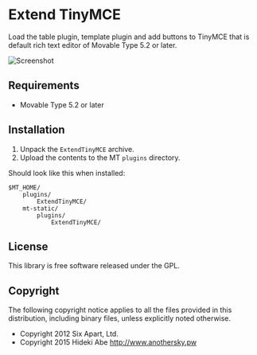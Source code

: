 # Extend TinyMCE

Load the table plugin, template plugin and add buttons to TinyMCE that is default rich text editor of Movable Type 5.2 or later.

![Screenshot](https://raw.github.com/hideki-a/mt-plugin-extend-tinymce/master/artwork/screenshot.png)


## Requirements

* Movable Type 5.2 or later


## Installation

1. Unpack the `ExtendTinyMCE` archive.
2. Upload the contents to the MT `plugins` directory.

Should look like this when installed:

    $MT_HOME/
        plugins/
            ExtendTinyMCE/
        mt-static/
            plugins/
                ExtendTinyMCE/
            

## License

This library is free software released under the GPL.
 
 
## Copyright

The following copyright notice applies to all the files provided in this
distribution, including binary files, unless explicitly noted otherwise.

* Copyright 2012 Six Apart, Ltd.
* Copyright 2015 Hideki Abe <http://www.anothersky.pw>
